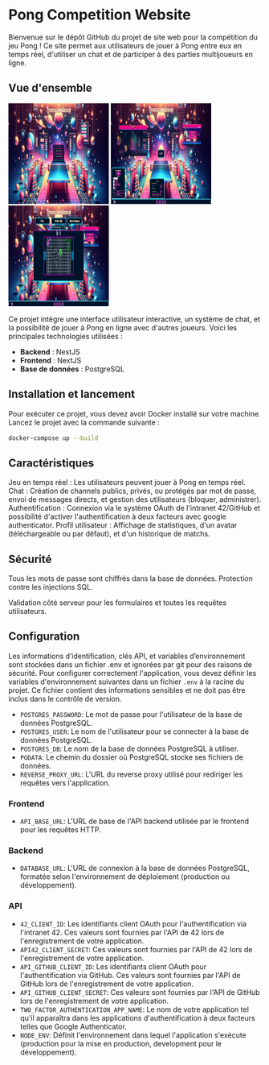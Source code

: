 # Pong Competition Website

Bienvenue sur le dépôt GitHub du projet de site web pour la compétition du jeu Pong ! Ce site permet aux utilisateurs de jouer à Pong entre eux en temps réel, d'utiliser un chat et de participer à des parties multijoueurs en ligne.

## Vue d'ensemble

<div>
  <img src="screenshot/login.png" width="200" height="200">
  <img src="screenshot/dashboard.png" width="200" height="200">
  <img src="screenshot/game.png" width="200" height="200">
<div>

Ce projet intègre une interface utilisateur interactive, un système de chat, et la possibilité de jouer à Pong en ligne avec d'autres joueurs. Voici les principales technologies utilisées :

- **Backend** : NestJS
- **Frontend** : NextJS
- **Base de données** : PostgreSQL

## Installation et lancement

Pour exécuter ce projet, vous devez avoir Docker installé sur votre machine. Lancez le projet avec la commande suivante :

```bash
docker-compose up --build
```

## Caractéristiques
Jeu en temps réel : Les utilisateurs peuvent jouer à Pong en temps réel.
Chat : Création de channels publics, privés, ou protégés par mot de passe, envoi de messages directs, et gestion des utilisateurs (bloquer, administrer).
Authentification : Connexion via le système OAuth de l'intranet 42/GitHub et possibilité d'activer l'authentification à deux facteurs avec google authenticator.
Profil utilisateur : Affichage de statistiques, d'un avatar (téléchargeable ou par défaut), et d'un historique de matchs.

## Sécurité
Tous les mots de passe sont chiffrés dans la base de données.
Protection contre les injections SQL.

Validation côté serveur pour les formulaires et toutes les requêtes utilisateurs.

## Configuration
Les informations d’identification, clés API, et variables d’environnement sont stockées dans un fichier .env et ignorées par git pour des raisons de sécurité.
Pour configurer correctement l'application, vous devez définir les variables d'environnement suivantes dans un fichier `.env` à la racine du projet. Ce fichier contient des informations sensibles et ne doit pas être inclus dans le contrôle de version.

- `POSTGRES_PASSWORD`: Le mot de passe pour l'utilisateur de la base de données PostgreSQL.
- `POSTGRES_USER`: Le nom de l'utilisateur pour se connecter à la base de données PostgreSQL.
- `POSTGRES_DB`: Le nom de la base de données PostgreSQL à utiliser.
- `PGDATA`: Le chemin du dossier où PostgreSQL stocke ses fichiers de données.
- `REVERSE_PROXY_URL`: L'URL du reverse proxy utilisé pour rediriger les requêtes vers l'application.

### Frontend

- `API_BASE_URL`: L'URL de base de l'API backend utilisée par le frontend pour les requêtes HTTP.

### Backend

- `DATABASE_URL`: L'URL de connexion à la base de données PostgreSQL, formatée selon l'environnement de déploiement (production ou développement).

### API
- `42_CLIENT_ID`: Les identifiants client OAuth pour l'authentification via l'intranet 42. Ces valeurs sont fournies par l'API de 42 lors de l'enregistrement de votre application.
- `API42_CLIENT_SECRET`: Ces valeurs sont fournies par l'API de 42 lors de l'enregistrement de votre application.
- `API_GITHUB_CLIENT_ID`: Les identifiants client OAuth pour l'authentification via GitHub. Ces valeurs sont fournies par l'API de GitHub lors de l'enregistrement de votre application.
- `API_GITHUB_CLIENT_SECRET`: Ces valeurs sont fournies par l'API de GitHub lors de l'enregistrement de votre application.
- `TWO_FACTOR_AUTHENTICATION_APP_NAME`: Le nom de votre application tel qu'il apparaîtra dans les applications d'authentification à deux facteurs telles que Google Authenticator.
- `NODE_ENV`: Définit l'environnement dans lequel l'application s'exécute (production pour la mise en production, development pour le développement).
